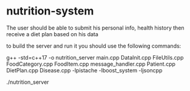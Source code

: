 # nutrition-system
The user should be able to submit his personal info, health history then receive a diet plan based on his data


to build the server and run it you should use the following commands:

g++ -std=c++17 -o nutrition_server     main.cpp DataInit.cpp FileUtils.cpp FoodCategory.cpp FoodItem.cpp message_handler.cpp Patient.cpp DietPlan.cpp Disease.cpp     -lpistache -lboost_system -ljsoncpp

./nutrition_server

